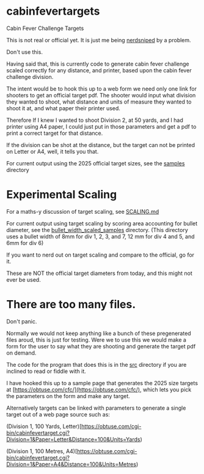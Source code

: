 # cabinfevertargets
Cabin Fever Challenge Targets

This is not real or official yet. It is just me being
[nerdsniped](https://xkcd.com/356/) by a problem.

Don't use this.

Having said that, this is currently code to generate cabin fever challenge
scaled correctly for any distance, and printer, based upon the cabin fever
challenge division.

The intent would be to hook this up to a web form we need only one link for shooters to get an official target pdf. The shooter would input what division they wanted to shoot, what distance and units of measure they wanted to shoot it at, and what paper their printer used.

Therefore If I knew I wanted to shoot Division 2, at 50 yards, and I had printer using A4 paper, I could just put in those parameters and get a pdf to print a correct target for that distance.

If the division can be shot at the distance, but the target can not be printed
on Letter or A4, well, it tells you that.

For current output using the 2025 official target sizes, see the [samples](samples) directory

# Experimental Scaling

For a maths-y discussion of target scaling, see [SCALING.md](SCALING.md)

For current output using target scaling by scoring area accounting for bullet diameter, see the [bullet_width_scaled_samples](bullet_width_scaled_samples) directory. (This directory uses a bullet width of 8mm for div 1, 2, 3, and 7, 12 mm for div 4 and 5, and 6mm for div 6)

If you want to nerd out on target scaling and compare to the official, go for it.

These are NOT the official target diameters from today, and this might not ever be used.

# There are too many files.

Don't panic.

Normally we would not keep anything like a bunch of these pregenerated files aroud, this is just for testing. Were we to use this we would make a form
for the user to say what they are shooting and generate the target pdf on
demand.

The code for the program that does this is in the [src](src) directory if you are inclined to read or fiddle with it.

I have hooked this up to a sample page that generates the 2025 size targets
at [https://obtuse.com/cfc/](https://obtuse.com/cfc/), which lets you pick
the parameters on the form and make any target.

Alternatively targets can be linked with parameters to generate a single
target out of a web page source such as:

(Division 1, 100 Yards, Letter)[https://obtuse.com/cgi-bin/cabinfevertarget.cgi?Division=1&Paper=Letter&Distance=100&Units=Yards)

(Division 1, 100 Metres, A4)[https://obtuse.com/cgi-bin/cabinfevertarget.cgi?Division=1&Paper=A4&Distance=100&Units=Metres)
